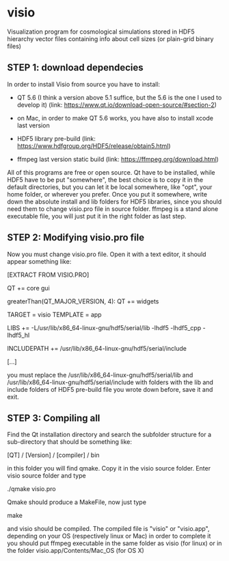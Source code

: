 # visio
Visualization program for cosmological simulations stored in HDF5 hierarchy vector files containing info about cell sizes (or plain-grid binary files)


STEP 1: download dependecies
-------------------------------------------

In order to install Visio from source you have to install:

- QT 5.6 (I think a version above 5.1 suffice, but the 5.6 is the one I used to develop it)
(link: https://www.qt.io/download-open-source/#section-2)

- on Mac, in order to make QT 5.6 works, you have also to install xcode last version
​
- HDF5 library pre-build (link: https://www.hdfgroup.org/HDF5/release/obtain5.html)

- ffmpeg last version static build (link: https://ffmpeg.org/download.html)

All of this programs are free or open source. 
Qt have to be installed, while HDF5 have to be put "somewhere", the best choice is to copy it in the default directories, but you can let it be local somewhere, like "opt", your home folder, or wherever you prefer. 
Once you put it somewhere, write down the absolute install and lib folders for HDF5 libraries, since you should need them to change visio.pro file in source folder.
ffmpeg is a stand alone executable file, you will just put it in the right folder as last step.

STEP 2: Modifying visio.pro file
------------------------------------------ 

Now you must change visio.pro file. Open it with a text editor, it should appear something like:

[EXTRACT FROM VISIO.PRO]

QT       += core gui

greaterThan(QT_MAJOR_VERSION, 4): QT += widgets

TARGET = visio
TEMPLATE = app

LIBS += -L/usr/lib/x86_64-linux-gnu/hdf5/serial/lib -lhdf5 -lhdf5_cpp -lhdf5_hl

INCLUDEPATH += /usr/lib/x86_64-linux-gnu/hdf5/serial/include

[...]

you must replace the 
/usr/lib/x86_64-linux-gnu/hdf5/serial/lib 
and 
/usr/lib/x86_64-linux-gnu/hdf5/serial/include
with folders with the lib and include folders of HDF5 pre-build file you wrote down before, save it and exit.

STEP 3: Compiling all
------------------------------

Find the Qt installation directory and search the subfolder structure for a sub-directory that should be something like:

[QT] / [Version] / [compiler] / bin 

in this folder you will find qmake. Copy it in the visio source folder.
Enter visio source folder and type

./qmake visio.pro

Qmake should produce a MakeFile, now just type

make

and visio should be compiled. 
The compiled file is "visio" or "visio.app", depending on your OS (respectively linux or Mac)
in order to complete it you should put ffmpeg executable in the same folder as visio (for linux) or in the folder
visio.app/Contents/Mac_OS (for OS X)
